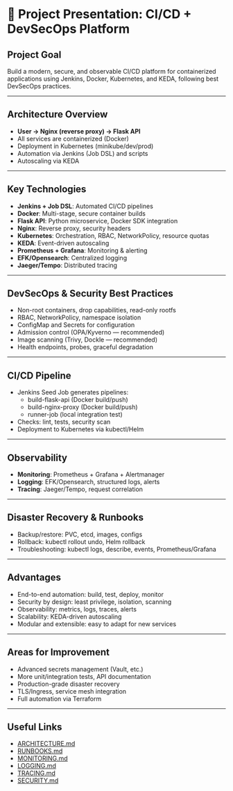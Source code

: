 # 🚀 Project Presentation: CI/CD + DevSecOps Platform

## Project Goal
Build a modern, secure, and observable CI/CD platform for containerized applications using Jenkins, Docker, Kubernetes, and KEDA, following best DevSecOps practices.

---

## Architecture Overview
- **User → Nginx (reverse proxy) → Flask API**
- All services are containerized (Docker)
- Deployment in Kubernetes (minikube/dev/prod)
- Automation via Jenkins (Job DSL) and scripts
- Autoscaling via KEDA

---

## Key Technologies
- **Jenkins + Job DSL**: Automated CI/CD pipelines
- **Docker**: Multi-stage, secure container builds
- **Flask API**: Python microservice, Docker SDK integration
- **Nginx**: Reverse proxy, security headers
- **Kubernetes**: Orchestration, RBAC, NetworkPolicy, resource quotas
- **KEDA**: Event-driven autoscaling
- **Prometheus + Grafana**: Monitoring & alerting
- **EFK/Opensearch**: Centralized logging
- **Jaeger/Tempo**: Distributed tracing

---

## DevSecOps & Security Best Practices
- Non-root containers, drop capabilities, read-only rootfs
- RBAC, NetworkPolicy, namespace isolation
- ConfigMap and Secrets for configuration
- Admission control (OPA/Kyverno — recommended)
- Image scanning (Trivy, Dockle — recommended)
- Health endpoints, probes, graceful degradation

---

## CI/CD Pipeline
- Jenkins Seed Job generates pipelines:
  - build-flask-api (Docker build/push)
  - build-nginx-proxy (Docker build/push)
  - runner-job (local integration test)
- Checks: lint, tests, security scan
- Deployment to Kubernetes via kubectl/Helm

---

## Observability
- **Monitoring**: Prometheus + Grafana + Alertmanager
- **Logging**: EFK/Opensearch, structured logs, alerts
- **Tracing**: Jaeger/Tempo, request correlation

---

## Disaster Recovery & Runbooks
- Backup/restore: PVC, etcd, images, configs
- Rollback: kubectl rollout undo, Helm rollback
- Troubleshooting: kubectl logs, describe, events, Prometheus/Grafana

---

## Advantages
- End-to-end automation: build, test, deploy, monitor
- Security by design: least privilege, isolation, scanning
- Observability: metrics, logs, traces, alerts
- Scalability: KEDA-driven autoscaling
- Modular and extensible: easy to adapt for new services

---

## Areas for Improvement
- Advanced secrets management (Vault, etc.)
- More unit/integration tests, API documentation
- Production-grade disaster recovery
- TLS/Ingress, service mesh integration
- Full automation via Terraform

---

## Useful Links
- [ARCHITECTURE.md](docs/ARCHITECTURE.md)
- [RUNBOOKS.md](docs/RUNBOOKS.md)
- [MONITORING.md](docs/MONITORING.md)
- [LOGGING.md](docs/LOGGING.md)
- [TRACING.md](docs/TRACING.md)
- [SECURITY.md](SECURITY.md) 